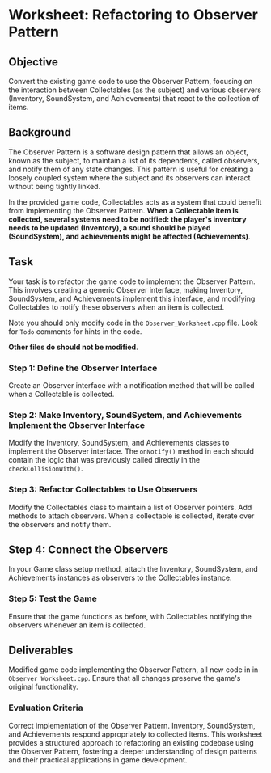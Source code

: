 # Worksheet: Refactoring to Observer Pattern

## Objective

Convert the existing game code to use the Observer Pattern, focusing on the interaction between Collectables (as the subject) and various observers (Inventory, SoundSystem, and Achievements) that react to the collection of items.

## Background

The Observer Pattern is a software design pattern that allows an object, known as the subject, to maintain a list of its dependents, called observers, and notify them of any state changes. This pattern is useful for creating a loosely coupled system where the subject and its observers can interact without being tightly linked.

In the provided game code, Collectables acts as a system that could benefit from implementing the Observer Pattern. **When a Collectable item is collected, several systems need to be notified: the player's inventory needs to be updated (Inventory), a sound should be played (SoundSystem), and achievements might be affected (Achievements)**.

## Task

Your task is to refactor the game code to implement the Observer Pattern. This involves creating a generic Observer interface, making Inventory, SoundSystem, and Achievements implement this interface, and modifying Collectables to notify these observers when an item is collected.

Note you should only modify code in the `Observer_Worksheet.cpp` file. Look for `Todo` comments for hints in the code.

**Other files do should not be modified**.

### Step 1: Define the Observer Interface

Create an Observer interface with a notification method that will be called when a Collectable is collected.

### Step 2: Make Inventory, SoundSystem, and Achievements Implement the Observer Interface

Modify the Inventory, SoundSystem, and Achievements classes to implement the Observer interface. The `onNotify()` method in each should contain the logic that was previously called directly in the `checkCollisionWith()`.

### Step 3: Refactor Collectables to Use Observers

Modify the Collectables class to maintain a list of Observer pointers. Add methods to attach observers. When a collectable is collected, iterate over the observers and notify them.

## Step 4: Connect the Observers
In your Game class setup method, attach the Inventory, SoundSystem, and Achievements instances as observers to the Collectables instance.

### Step 5: Test the Game
Ensure that the game functions as before, with Collectables notifying the observers whenever an item is collected.

## Deliverables

Modified game code implementing the Observer Pattern, all new code in in `Observer_Worksheet.cpp`.
Ensure that all changes preserve the game's original functionality.

### Evaluation Criteria

Correct implementation of the Observer Pattern.
Inventory, SoundSystem, and Achievements respond appropriately to collected items.
This worksheet provides a structured approach to refactoring an existing codebase using the Observer Pattern, fostering a deeper understanding of design patterns and their practical applications in game development.
